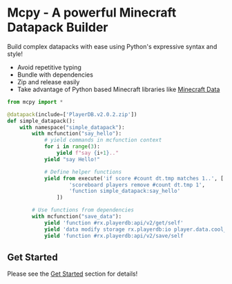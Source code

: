 # Mcpy - A powerful Minecraft Datapack Builder

Build complex datapacks with ease using Python's expressive syntax and style!

- Avoid repetitive typing
- Bundle with dependencies
- Zip and release easily
- Take advantage of Python based Minecraft libraries like [Minecraft Data](https://github.com/PrismarineJS/minecraft-data)

```python
from mcpy import *

@datapack(include=['PlayerDB.v2.0.2.zip'])
def simple_datapack():
    with namespace("simple_datapack"):
        with mcfunction("say_hello"):
            # yield commands in mcfunction context
            for i in range(3):
                yield f"say {i+1}.."
            yield "say Hello!"

            # Define helper functions
            yield from execute('if score #count dt.tmp matches 1..', [
                    'scoreboard players remove #count dt.tmp 1',
                    'function simple_datapack:say_hello'
                ])

        # Use functions from dependencies
        with mcfunction("save_data"):
            yield 'function #rx.playerdb:api/v2/get/self'
            yield 'data modify storage rx.playerdb:io player.data.cool_pack set value {eggs: 3b}'
            yield 'function #rx.playerdb:api/v2/save/self
```

## Get Started

Please see the [Get Started](tutorials/get-started.md) section for details!
